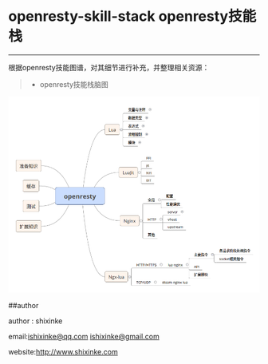 # openresty-skill-stack openresty技能栈

------

根据openresty技能图谱，对其细节进行补充，并整理相关资源：

> * openresty技能栈脑图


![技能栈脑图预览图](https://github.com/shixinke/openresty-skill-stack/blob/master/static/images/openresty-skill-stack-map.png)


##author

author : shixinke

email:ishixinke@qq.com  ishixinke@gmail.com

website:http://www.shixinke.com



